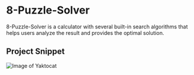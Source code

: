 # 8-Puzzle-Solver

8-Puzzle-Solver is a calculator with several built-in search algorithms that helps users analyze the result and provides the optimal solution.

## Project Snippet

![Image of Yaktocat](8-Puzzle-Solver/img/solver.png)

